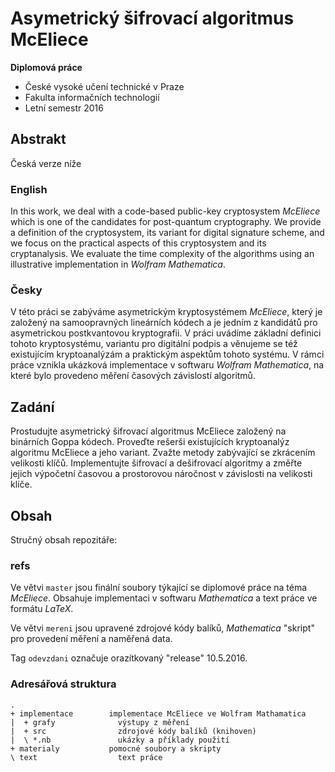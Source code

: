 # Asymetrický šifrovací algoritmus McEliece

**Diplomová práce**

 - České vysoké učení technické v Praze
 - Fakulta informačních technologií
 - Letní semestr 2016


## Abstrakt

Česká verze níže

### English

In this work, we deal with a code-based public-key cryptosystem *McEliece* which
is one of the candidates for post-quantum cryptography. We provide a definition
of the cryptosystem, its variant for digital signature scheme, and we focus on
the practical aspects of this cryptosystem and its cryptanalysis. We evaluate
the time complexity of the algorithms using an illustrative implementation in
*Wolfram Mathematica*.

### Česky

V této práci se zabýváme asymetrickým kryptosystémem *McEliece*, který je
založený na samoopravných lineárních kódech a je jedním z kandidátů pro
asymetrickou postkvantovou kryptografii. V práci uvádíme základní definici
tohoto kryptosystému, variantu pro digitální podpis a věnujeme se též
existujícím kryptoanalýzám a praktickým aspektům tohoto systému. V rámci práce
vznikla ukázková implementace v softwaru *Wolfram Mathematica*, na které bylo
provedeno měření časových závislostí algoritmů.

## Zadání

Prostudujte asymetrický šifrovací algoritmus McEliece založený na binárních
Goppa kódech. Proveďte rešerši existujících kryptoanalýz algoritmu McEliece
a jeho variant. Zvažte metody zabývající se zkrácením velikosti klíčů.
Implementujte šifrovací a dešifrovací algoritmy a změřte jejich výpočetní
časovou a prostorovou náročnost v závislosti na velikosti klíče.

## Obsah

Stručný obsah repozitáře:

### refs

Ve větvi `master` jsou finální soubory týkající se diplomové práce na téma
*McEliece*. Obsahuje implementaci v softwaru *Mathematica* a text práce ve
formátu *LaTeX*.

Ve větvi `mereni` jsou upravené zdrojové kódy balíků, *Mathematica* "skript"
pro provedení měření a naměřená data.

Tag `odevzdani` označuje orazítkovaný "release" 10.5.2016.

### Adresářová struktura

```
.
+ implementace        implementace McEliece ve Wolfram Mathamatica
|  + grafy              výstupy z měření
|  + src                zdrojové kódy balíků (knihoven)
|  \ *.nb               ukázky a příklady použití
+ materialy           pomocné soubory a skripty
\ text                  text práce
```

